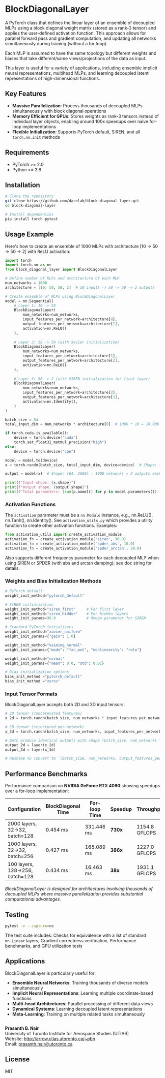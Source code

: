 # BlockDiagonalLayer

A PyTorch class that defines the linear layer of an ensemble of decoupled MLPs using a block diagonal weight matrix (stored as a rank-3 tensor) and applies the user-defined activation function. This approach allows for parallel forward pass and gradient computation, and updating all networks simultaneously during training (without a for loop).

Each MLP is assumed to have the same topology but different weights and biases that take different/same views/projections of the data as input.

This layer is useful for a variety of applications, including ensemble implicit neural representations, multihead MLPs, and learning decoupled latent representations of high-dimensional functions.

## Key Features

- **Massive Parallelization**: Process thousands of decoupled MLPs simultaneously with block diagonal operations
- **Memory Efficient for GPUs**: Stores weights as rank-3 tensors instead of individual layer objects, enabling around 100x speedups over naive for-loop implementations
- **Flexible Initialization**: Supports PyTorch default, SIREN, and all `torch.nn.init` methods

## Requirements

- PyTorch >= 2.0
- Python >= 3.8

## Installation

```bash
# Clone the repository
git clone https://github.com/dacelab/block-diagonal-layer.git
cd block-diagonal-layer

# Install dependencies
pip install torch pytest
```

## Usage Example

Here's how to create an ensemble of 1000 MLPs with architecture [10 → 50 → 50 → 2] with ReLU activation:

```python
import torch
import torch.nn as nn
from block_diagonal_layer import BlockDiagonalLayer

# Define number of MLPs and architecture of each MLP
num_networks = 1000
architecture = [10, 50, 50, 2]  # 10 inputs -> 50 -> 50 -> 2 outputs

# Create ensemble of MLPs using BlockDiagonalLayer
model = nn.Sequential(
    # Layer 1: 10 -> 50
    BlockDiagonalLayer(
        num_networks=num_networks,
        input_features_per_network=architecture[0],
        output_features_per_network=architecture[1],
        activation=nn.ReLU()
    ),
    
    # Layer 2: 50 -> 50 (with Xavier initialization)
    BlockDiagonalLayer(
        num_networks=num_networks,
        input_features_per_network=architecture[1],
        output_features_per_network=architecture[2],
        activation=nn.ReLU()
    ),
    
    # Layer 3: 50 -> 2 (with SIREN initialization for final layer)
    BlockDiagonalLayer(
        num_networks=num_networks,
        input_features_per_network=architecture[2],
        output_features_per_network=architecture[3],
        activation=nn.Identity(),  
    )
)

batch_size = 64
total_input_dim = num_networks * architecture[0]  # 1000 * 10 = 10,000

if torch.cuda.is_available():
    device = torch.device("cuda")
    torch.set_float32_matmul_precision("high")
else:
    device = torch.device("cpu")

model = model.to(device)
x = torch.randn(batch_size, total_input_dim, device=device)  # Shape: (64, 10000)

output = model(x)  # Shape: (64, 2000) - 1000 networks × 2 outputs each

print(f"Input shape: {x.shape}")
print(f"Output shape: {output.shape}")
print(f"Total parameters: {sum(p.numel() for p in model.parameters()):,}")
```

### Activation Functions

The `activation` parameter must be a `nn.Module` instance, e.g., nn.ReLU(), nn.Tanh(), nn.Identity(). See `activation_utils.py` which provides a utility function to create other activation functions. Examples:

```python
from activation_utils import create_activation_module
activation_fn = create_activation_module('siren', 30.0)
activation_fn = create_activation_module('spder_abs', 10.0)
activation_fn = create_activation_module('spder_arctan', 30.0)
```

Also supports different frequency parameter for each decoupled MLP when using SIREN or SPDER (with abs and arctan damping); see doc string for details.

### Weights and Bias Initialization Methods

```python
# PyTorch default 
weight_init_method="pytorch_default"

# SIREN initialization
weight_init_method="siren_first"     # For first layer
weight_init_method="siren_hidden"    # For hidden layers
weight_init_params=30.0              # Omega parameter for SIREN

# Standard PyTorch initializers
weight_init_method="xavier_uniform"
weight_init_params={"gain": 1.0}

weight_init_method="kaiming_normal"
weight_init_params={"mode": "fan_out", "nonlinearity": "relu"}

weight_init_method="normal"
weight_init_params={"mean": 0.0, "std": 0.01}
```

```python
# Bias initialization options
bias_init_method ="pytorch_default"
bias_init_method ="zeros"
```

### Input Tensor Formats

BlockDiagonalLayer accepts both 2D and 3D input tensors:

```python
# 2D tensor (concatenated features)
x_2d = torch.randn(batch_size, num_networks * input_features_per_network)

# 3D tensor (structured per-network)
x_3d = torch.randn(batch_size, num_networks, input_features_per_network)

# Both produce identical outputs with shape (batch_size, num_networks * input_features_per_network) 
output_2d = layer(x_2d)
output_3d = layer(x_3d)

# Reshape to convert to `(batch_size, num_networks, output_features_per_network)` if needed.

```

## Performance Benchmarks

Performance comparison on **NVIDIA GeForce RTX 4090** showing speedups over a for-loop implementation:

| Configuration | BlockDiagonal Time | For-loop Time | Speedup | Throughput |
|---------------|-------------------|---------------|---------|------------|
| 2000 layers, 32->32, batch=128 | 0.454 ms | 331.446 ms | **730x** | 1154.8 GFLOPS |
| 1000 layers, 32->32, batch=256 | 0.427 ms | 165.089 ms | **386x** | 1227.0 GFLOPS |
| 100 layers, 128->256, batch=128 | 0.434 ms | 16.463 ms | **38x** | 1931.1 GFLOPS |

*BlockDiagonalLayer is designed for architectures involving thousands of decoupled MLPs where massive parallelization provides substantial computational advantages.*

## Testing


```bash
pytest -v --capture=no
```

The test suite includes: Checks for equivalence with a list of standard `nn.Linear` layers, Gradient correctness verification, Performance benchmarks, and GPU utilization tests

## Applications

BlockDiagonalLayer is particularly useful for:

- **Ensemble Neural Networks**: Training thousands of diverse models simultaneously
- **Implicit Neural Representations**: Learning multiple coordinate-based functions
- **Multi-head Architectures**: Parallel processing of different data views
- **Dynamical Systems**: Learning decoupled latent representations
- **Meta-Learning**: Training on multiple related tasks simultaneously

##

**Prasanth B. Nair**  
University of Toronto Institute for Aerospace Studies (UTIAS)  
Website: http://arrow.utias.utoronto.ca/~pbn  
Email: prasanth.nair@utoronto.ca

## License

MIT

